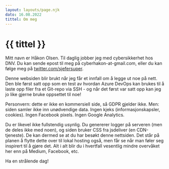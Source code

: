 ```yaml
---
layout: layouts/page.njk
dato: 16.08.2022
tittel: Om meg
---
```


# {{ tittel }}
Mitt navn er Håkon Olsen. Til daglig jobber jeg med 
cybersikkerhet hos DNV. Du kan sende epost til meg på 
cyberhakon-at-gmail.com, eller du kan følge meg på 
[twitter.com/sjefersuper](https://twitter.com/sjefersuper).

Denne websiden blir brukt når jeg får et innfall om å 
legge ut noe på nett. Den ble først satt opp som en test 
av hvordan Azure DevOps kan brukes til å laste opp filer 
fra et Git-repo via SSH - og når det først var satt opp 
kan jeg jo like gjerne bruke oppsettet til noe!

Personvern: dette er ikke en kommersiell side, så GDPR gjelder 
ikke. Men: siden samler ikke inn unødvendige data. 
Ingen kjeks (informasjonskapsler, cookies). Ingen Facebook 
pixels. Ingen Google Analytics. 

Du er likevel ikke fullstendig usynlig. Du genererer logger 
på serveren (men de deles ikke med noen), og siden bruker 
CSS fra jsdeliver (en CDN-tjeneste). De kan dermed se at 
du har besøkt denne nettsiden. Det står på planen å flytte 
dette over til lokal hosting også, men får se når man føler seg 
inspirert til å gjøre det. Alt i alt blir du i hvertfall 
vesentlig mindre overvåket her enn på Medium, Facebook, etc. 

Ha en strålende dag!
